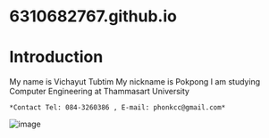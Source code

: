 # 6310682767.github.io

# Introduction

My name is Vichayut Tubtim
My nickname is Pokpong
I am studying Computer Engineering at Thammasart University

`*Contact
Tel: 084-3260386 , E-mail: phonkcc@gmail.com*`

![image](https://user-images.githubusercontent.com/69779425/187039888-40342194-4d9a-417e-afab-c40f4ee1f8de.jpg)
